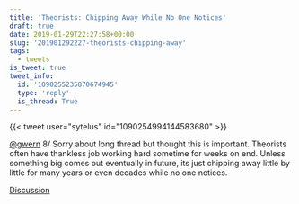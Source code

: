 ```yaml
---
title: 'Theorists: Chipping Away While No One Notices'
draft: true
date: 2019-01-29T22:27:58+00:00
slug: '201901292227-theorists-chipping-away'
tags:
  - tweets
is_tweet: true
tweet_info:
  id: '1090255235870674945'
  type: 'reply'
  is_thread: True
---
```




{{< tweet user="sytelus" id="1090254994144583680" >}}

[@gwern](https://x.com/gwern) 8/ Sorry about long thread but thought this is important. Theorists often have thankless job working hard sometime for weeks on end. Unless something big comes out eventually in future, its just chipping away little by little for many years or even decades while no one notices.

[Discussion](https://x.com/sytelus/status/1090255235870674945)

